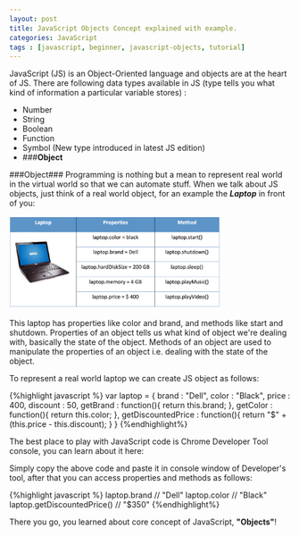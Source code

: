 ```yaml
---
layout: post
title: JavaScript Objects Concept explained with example.
categories: JavaScript
tags : [javascript, beginner, javascript-objects, tutorial]
---
```



JavaScript (JS) is an Object-Oriented language and objects are at the heart of JS.
There are following data types available in JS (type tells you what kind of information a particular variable stores) :

 - Number
 - String
 - Boolean
 - Function
 - Symbol (New type introduced in latest JS edition)
 - ###**Object**

###Object###
Programming is nothing but a mean to represent real world in the virtual world so that we can automate stuff. When we talk about JS objects,
just think of a real world object, for an example the **_Laptop_** in front of you:

<p><img src="/assets/js-object-laptop.png" style="width:75%;display: -webkit-inline-box;" /></p>

This laptop has properties like color and brand, and methods like start and shutdown. Properties of an object tells us what kind of object we're dealing with, basically the state of the object. Methods of an object are used to manipulate the properties of an object i.e. dealing with the state of the object.

To represent a real world laptop we can create JS object as follows:

{%highlight javascript %}
var laptop = {
    brand : "Dell",
    color : "Black",
    price : 400,
    discount : 50,
    getBrand : function(){
        return this.brand;
    },
    getColor : function(){
        return this.color;
    },
    getDiscountedPrice : function(){
        return  "$" + (this.price - this.discount);
    }
}
{%endhighlight%}

The best place to play with JavaScript code is Chrome Developer Tool console, you can learn about it here:

Simply copy the above code and paste it in console window of Developer's tool, after that you can access properties and methods as follows:

{%highlight javascript %}
laptop.brand // "Dell"
laptop.color // "Black"
laptop.getDiscountedPrice() // "$350"
{%endhighlight%}

There you go, you learned about core concept of JavaScript, **"Objects"**!
